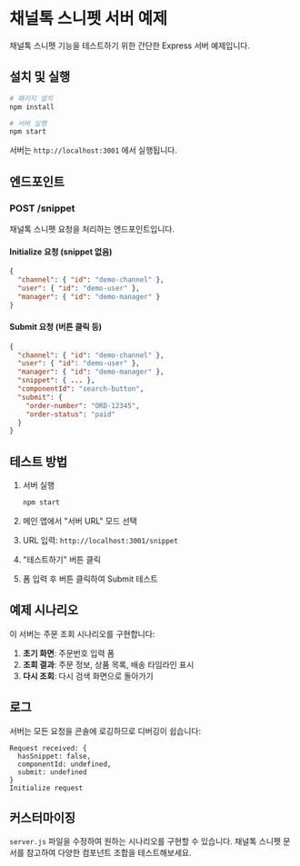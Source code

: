 # 채널톡 스니펫 서버 예제

채널톡 스니펫 기능을 테스트하기 위한 간단한 Express 서버 예제입니다.

## 설치 및 실행

```bash
# 패키지 설치
npm install

# 서버 실행
npm start
```

서버는 `http://localhost:3001` 에서 실행됩니다.

## 엔드포인트

### POST /snippet

채널톡 스니펫 요청을 처리하는 엔드포인트입니다.

#### Initialize 요청 (snippet 없음)

```json
{
  "channel": { "id": "demo-channel" },
  "user": { "id": "demo-user" },
  "manager": { "id": "demo-manager" }
}
```

#### Submit 요청 (버튼 클릭 등)

```json
{
  "channel": { "id": "demo-channel" },
  "user": { "id": "demo-user" },
  "manager": { "id": "demo-manager" },
  "snippet": { ... },
  "componentId": "search-button",
  "submit": {
    "order-number": "ORD-12345",
    "order-status": "paid"
  }
}
```

## 테스트 방법

1. 서버 실행
   ```bash
   npm start
   ```

2. 메인 앱에서 "서버 URL" 모드 선택

3. URL 입력: `http://localhost:3001/snippet`

4. "테스트하기" 버튼 클릭

5. 폼 입력 후 버튼 클릭하여 Submit 테스트

## 예제 시나리오

이 서버는 주문 조회 시나리오를 구현합니다:

1. **초기 화면**: 주문번호 입력 폼
2. **조회 결과**: 주문 정보, 상품 목록, 배송 타임라인 표시
3. **다시 조회**: 다시 검색 화면으로 돌아가기

## 로그

서버는 모든 요청을 콘솔에 로깅하므로 디버깅이 쉽습니다:

```
Request received: {
  hasSnippet: false,
  componentId: undefined,
  submit: undefined
}
Initialize request
```

## 커스터마이징

`server.js` 파일을 수정하여 원하는 시나리오를 구현할 수 있습니다. 
채널톡 스니펫 문서를 참고하여 다양한 컴포넌트 조합을 테스트해보세요.

